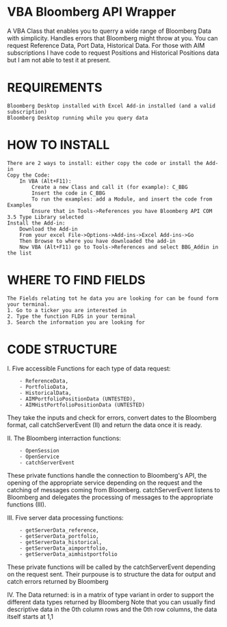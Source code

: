 # VBA Bloomberg API Wrapper

A VBA Class that enables you to querry a wide range of Bloomberg Data with simplicity. Handles errors that Bloomberg might throw at you. 
You can request Reference Data, Port Data, Historical Data. For those with AIM subscriptions I have code to request Positions and Historical Positions data but I am not able to test it at present.

# REQUIREMENTS
    Bloomberg Desktop installed with Excel Add-in installed (and a valid subscription)
    Bloomberg Desktop running while you query data
    

# HOW TO INSTALL
    There are 2 ways to install: either copy the code or install the Add-in
    Copy the Code:
        In VBA (Alt+F11):
            Create a new Class and call it (for example): C_BBG
            Insert the code in C_BBG
            To run the examples: add a Module, and insert the code from Examples
            Ensure that in Tools->References you have Bloomberg API COM 3.5 Type Library selected
    Install the Add-in:
        Download the Add-in
        From your excel File->Options->Add-ins->Excel Add-ins->Go
        Then Browse to where you have downloaded the add-in
        Now VBA (Alt+F11) go to Tools->References and select BBG_Addin in the list

# WHERE TO FIND FIELDS
    The Fields relating tot he data you are looking for can be found form your terminal.
    1. Go to a ticker you are interested in
    2. Type the function FLDS in your terminal
    3. Search the information you are looking for


# CODE STRUCTURE
I. Five accessible Functions for each type of data request:

        - ReferenceData,
        - PortfolioData,
        - HistoricalData,
        - AIMPortfolioPositionData (UNTESTED),
        - AIMHistPortfolioPositionData (UNTESTED)

They take the inputs and check for errors, convert dates to the Bloomberg format, call catchServerEvent (II) and return the data once it is ready.


II.  The Bloomberg interraction functions:

        - OpenSession
        - OpenService
        - catchServerEvent
        
These private functions handle the connection to Bloomberg's API, the opening of the appropriate service depending on the request and the catching of messages coming from Bloomberg.
catchServerEvent listens to Bloomberg and delegates the processing of messages to the appropriate functions (III).
    

III. Five server data processing functions:

        - getServerData_reference,
        - getServerData_portfolio,
        - getServerData_historical,
        - getServerData_aimportfolio,
        - getServerData_aimhistportfolio
        
These private functions will be called by the catchServerEvent depending on the request sent. Their purpouse is to structure the data for output and catch errors returned by Bloomberg

    
IV. The Data returned: 
is in a matrix of type variant in order to support the different data types returned by Bloomberg
Note that you can usually find descriptive data in the 0th column rows and the 0th row columns, the data itself starts at 1,1


